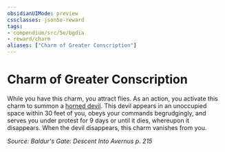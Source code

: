 ```yaml
---
obsidianUIMode: preview
cssclasses: json5e-reward
tags:
- compendium/src/5e/bgdia
- reward/charm
aliases: ["Charm of Greater Conscription"]
---
```

# Charm of Greater Conscription

While you have this charm, you attract flies. As an action, you activate this charm to summon a [horned devil](/2-Mechanics/CLI/bestiary/fiend/horned-devil.md). This devil appears in an unoccupied space within 30 feet of you, obeys your commands begrudgingly, and serves you under protest for 9 days or until it dies, whereupon it disappears. When the devil disappears, this charm vanishes from you.

*Source: Baldur's Gate: Descent Into Avernus p. 215*